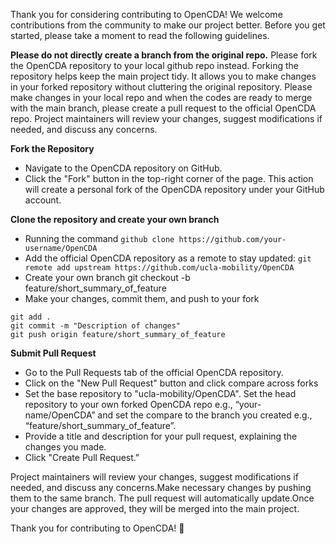 Thank you for considering contributing to OpenCDA! We welcome contributions from the community to make our project better. Before you get started, please take a moment to read the following guidelines.

**Please do not directly create a branch from the original repo.** Please fork the OpenCDA repository to your local github repo instead. 
Forking the repository helps keep the main project tidy. It allows you to make changes in your forked repository without cluttering the original repository.
Please make changes in your local repo and when the codes are ready to merge with the main branch, please create a pull request to the official OpenCDA repo. Project maintainers will review your changes, suggest modifications if needed, and discuss any concerns.


**Fork the Repository**
* Navigate to the OpenCDA repository on GitHub.
* Click the "Fork" button in the top-right corner of the page. This action will create a personal fork of the OpenCDA repository under your GitHub account.


**Clone the repository and create your own branch**


* Running the command `github clone https://github.com/your-username/OpenCDA`
* Add the official OpenCDA repository as a remote to stay updated: `git remote add upstream https://github.com/ucla-mobility/OpenCDA`
* Create your own branch git checkout -b feature/short_summary_of_feature
* Make your changes, commit them, and push to your fork
```
git add .
git commit -m "Description of changes"
git push origin feature/short_summary_of_feature
```

**Submit Pull Request**

* Go to the Pull Requests tab of the official OpenCDA repository.
* Click on the "New Pull Request" button and click compare across forks
* Set the base repository to "ucla-mobility/OpenCDA". Set the head repository to your own forked OpenCDA repo e.g., “your-name/OpenCDA” and set the compare to the branch you created e.g., “feature/short_summary_of_feature”.
* Provide a title and description for your pull request, explaining the changes you made.
* Click "Create Pull Request."

Project maintainers will review your changes, suggest modifications if needed, and discuss any concerns.Make necessary changes by pushing them to the same branch. The pull request will automatically update.Once your changes are approved, they will be merged into the main project.

Thank you for contributing to OpenCDA! 🚀